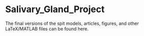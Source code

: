 # Salivary_Gland_Project
The final versions of the spit models, articles, figures, and other LaTeX/MATLAB files can be found here.
